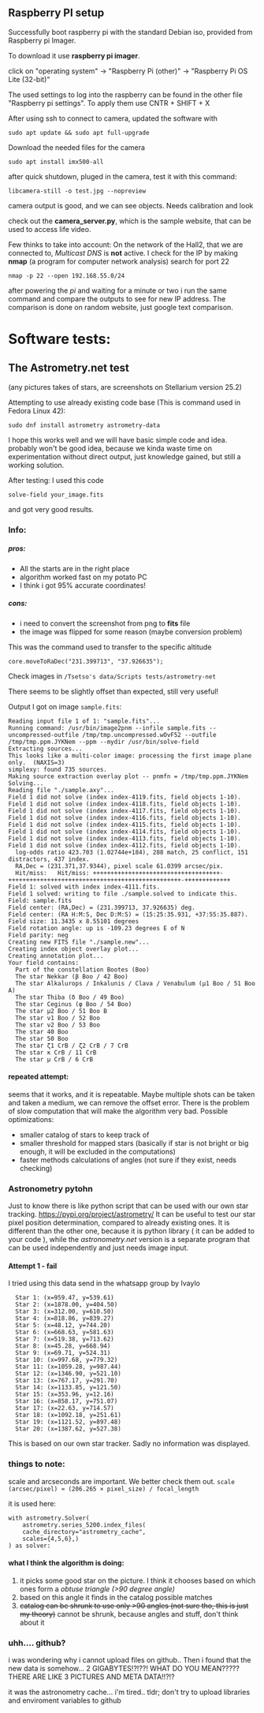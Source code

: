 ## Raspberry PI setup
Successfully boot raspberry pi with the standard Debian iso, provided from Raspberry pi Imager.

To download it use **raspberry pi imager**. 

click on "operating system" -> "Raspberry Pi (other)" -> "Raspberry Pi OS Lite (32-bit)"

The used settings to log into the raspberry can be found in the other file "Raspberry pi settings". To apply them use CNTR + SHIFT + X

After using ssh to connect to camera, updated the software with
```
sudo apt update && sudo apt full-upgrade
```

Download the needed files for the camera
```
sudo apt install imx500-all
```

after quick shutdown, pluged in the camera, test it with this command:
```
libcamera-still -o test.jpg --nopreview
```

camera output is good, and we can see objects. Needs calibration and look


check out the **camera_server.py**, which is the sample website, that can be used to access life video.


Few thinks to take into account:
On the network of the Hall2, that we are connected to, *Multicast DNS* is **not** active. I check for the IP by making **nmap** (a program for computer network analysis) search for port 22
```
nmap -p 22 --open 192.168.55.0/24
```
after powering the *pi* and waiting for a minute or two i run the same command and compare the outputs to see for new IP address. The comparison is done on random website, just google text comparison.


# Software tests:
## The Astrometry.net test
(any pictures takes of stars, are screenshots on Stellarium version 25.2)

Attempting to use already existing code base (This is command used in Fedora Linux 42):
```
sudo dnf install astrometry astrometry-data
```
I hope this works well and we will have basic simple code and idea.
probably won't be good idea, because we kinda waste time on experimentation without direct output, just knowledge gained, but still a working solution.

After testing: I used this code 
```
solve-field your_image.fits
```
and got very good results.

### Info:
##### pros:
- All the starts are in the right place
- algorithm worked fast on my potato PC
- I think i got 95% accurate coordinates! 
##### cons:
- i need to convert the screenshot from png to **fits** file
- the image was flipped for some reason (maybe conversion problem)

This was the command used to transfer to the specific altitude 
```
core.moveToRaDec("231.399713", "37.926635");
```
Check images in `/Tsetso's data/Scripts tests/astrometry-net` 

There seems to be slightly offset than expected, still very useful!

Output I got on image `sample.fits`:
```
Reading input file 1 of 1: "sample.fits"...
Running command: /usr/bin/image2pnm --infile sample.fits --uncompressed-outfile /tmp/tmp.uncompressed.wOvF52 --outfile /tmp/tmp.ppm.JYKNem --ppm --mydir /usr/bin/solve-field
Extracting sources...
This looks like a multi-color image: processing the first image plane only.  (NAXIS=3)
simplexy: found 735 sources.
Making source extraction overlay plot -- pnmfn = /tmp/tmp.ppm.JYKNem
Solving...
Reading file "./sample.axy"...
Field 1 did not solve (index index-4119.fits, field objects 1-10).
Field 1 did not solve (index index-4118.fits, field objects 1-10).
Field 1 did not solve (index index-4117.fits, field objects 1-10).
Field 1 did not solve (index index-4116.fits, field objects 1-10).
Field 1 did not solve (index index-4115.fits, field objects 1-10).
Field 1 did not solve (index index-4114.fits, field objects 1-10).
Field 1 did not solve (index index-4113.fits, field objects 1-10).
Field 1 did not solve (index index-4112.fits, field objects 1-10).
  log-odds ratio 423.703 (1.02744e+184), 288 match, 25 conflict, 151 distractors, 437 index.
  RA,Dec = (231.371,37.9344), pixel scale 61.0399 arcsec/pix.
  Hit/miss:   Hit/miss: ++++++++++++++++++++++++++++++++++++-+++++++++++++++++++++++++++++++++++++++++++++++++-+++++++++++++
Field 1: solved with index index-4111.fits.
Field 1 solved: writing to file ./sample.solved to indicate this.
Field: sample.fits
Field center: (RA,Dec) = (231.399713, 37.926635) deg.
Field center: (RA H:M:S, Dec D:M:S) = (15:25:35.931, +37:55:35.887).
Field size: 11.3435 x 8.55101 degrees
Field rotation angle: up is -109.23 degrees E of N
Field parity: neg
Creating new FITS file "./sample.new"...
Creating index object overlay plot...
Creating annotation plot...
Your field contains:
  Part of the constellation Bootes (Boo)
  The star Nekkar (β Boo / 42 Boo)
  The star Alkalurops / Inkalunis / Clava / Venabulum (μ1 Boo / 51 Boo A)
  The star Thiba (δ Boo / 49 Boo)
  The star Ceginus (φ Boo / 54 Boo)
  The star μ2 Boo / 51 Boo B
  The star ν1 Boo / 52 Boo
  The star ν2 Boo / 53 Boo
  The star 40 Boo
  The star 50 Boo
  The star ζ1 CrB / ζ2 CrB / 7 CrB
  The star κ CrB / 11 CrB
  The star μ CrB / 6 CrB
```


#### repeated attempt:
seems that it works, and it is repeatable.
Maybe multiple shots can be taken and taken a medium, we can remove the offset error. There is the problem of slow computation that will make the algorithm very bad.
Possible optimizations:
- smaller catalog of stars to keep track of
- smaller threshold for mapped stars (basically if star is not bright or big enough, it will be excluded in the computations)
- faster methods calculations of angles (not sure if they exist, needs checking)


### Astronometry pytohn
Just to know there is like python script that can be used with our own star tracking. https://pypi.org/project/astrometry/
It can be useful to test our star pixel position determination, compared to already existing ones.
It is different than the other one, because it is python library ( it can be added to your code ), while the *astronometry.net* version is a separate program that can be used independently and just needs image input.

#### Attempt 1 - fail
I tried using this data send in the whatsapp group by Ivaylo
```
  Star 1: (x=959.47, y=539.61)
  Star 2: (x=1878.00, y=404.50)
  Star 3: (x=312.00, y=610.50)
  Star 4: (x=818.86, y=839.27)
  Star 5: (x=48.12, y=744.20)
  Star 6: (x=668.63, y=581.63)
  Star 7: (x=519.38, y=713.62)
  Star 8: (x=45.28, y=668.94)
  Star 9: (x=69.71, y=524.31)
  Star 10: (x=997.68, y=779.32)
  Star 11: (x=1059.28, y=987.44)
  Star 12: (x=1346.90, y=521.10)
  Star 13: (x=767.17, y=291.70)
  Star 14: (x=1133.85, y=121.50)
  Star 15: (x=353.96, y=12.16)
  Star 16: (x=858.17, y=751.07)
  Star 17: (x=22.63, y=714.57)
  Star 18: (x=1092.18, y=251.61)
  Star 19: (x=1121.52, y=897.48)
  Star 20: (x=1387.62, y=527.38)
```
This is based on our own star tracker. Sadly no information was displayed.


### things to note:
scale and arcseconds are important. We better check them out.
`scale (arcsec/pixel) ≈ (206.265 × pixel_size) / focal_length`

it is used here:
```
with astrometry.Solver(
	astrometry.series_5200.index_files(
	cache_directory="astrometry_cache",
	scales={4,5,6},)
) as solver:
```


#### what I think the algorithm is doing:
1. it picks some good star on the picture. I think it chooses based on which ones form a *obtuse triangle (>90 degree angle)*
2. based on this angle it finds in the catalog possible matches
3. ~~catalog can be shrunk to use only >90 angles (not sure tho, this is just my theory)~~  cannot be shrunk, because angles and stuff, don't think about it


### uhh.... github?
i was wondering why i cannot upload files on github.. Then i found that the new data is somehow... 2 GIGABYTES!?!??! WHAT DO YOU MEAN????? THERE ARE LIKE 3 PICTURES AND META DATA!!?!?

it was the astronometry cache... i'm tired..
tldr; don't try to upload libraries and enviroment variables to github